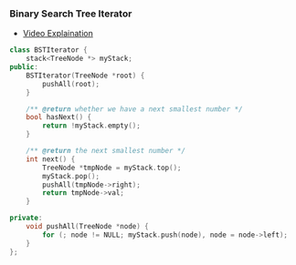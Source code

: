 ### __Binary Search Tree Iterator__

- [Video Explaination](https://www.youtube.com/watch?v=D2jMcmxU4bs&list=PLgUwDviBIf0q8Hkd7bK2Bpryj2xVJk8Vk&index=51)

```cpp
class BSTIterator {
    stack<TreeNode *> myStack;
public:
    BSTIterator(TreeNode *root) {
        pushAll(root);
    }

    /** @return whether we have a next smallest number */
    bool hasNext() {
        return !myStack.empty();
    }

    /** @return the next smallest number */
    int next() {
        TreeNode *tmpNode = myStack.top();
        myStack.pop();
        pushAll(tmpNode->right);
        return tmpNode->val;
    }

private:
    void pushAll(TreeNode *node) {
        for (; node != NULL; myStack.push(node), node = node->left);
    }
};

```
